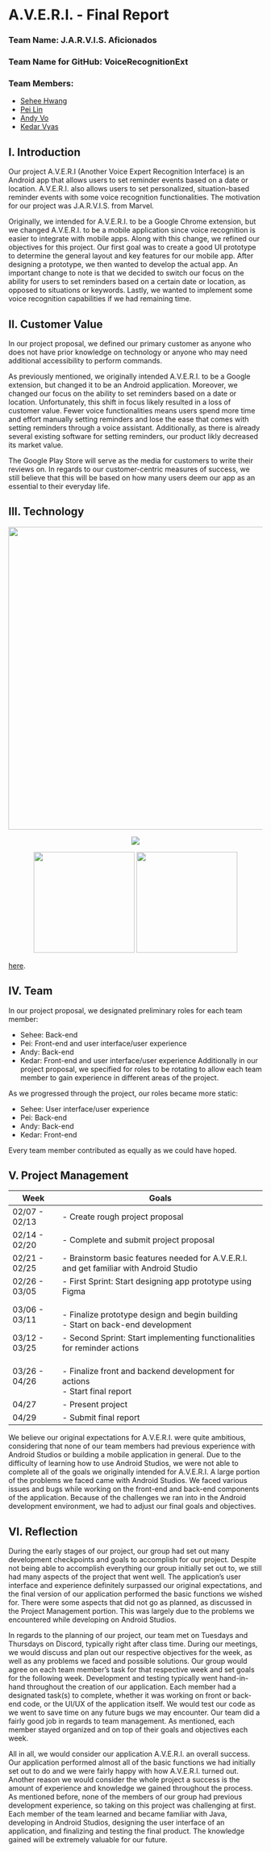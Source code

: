 # A.V.E.R.I. - Final Report

### Team Name: J.A.R.V.I.S. Aficionados

### Team Name for GitHub: VoiceRecognitionExt

### Team Members:
* [Sehee Hwang](https://github.com/shwang6)
* [Pei Lin](https://github.com/peilin314)
* [Andy Vo](https://github.com/andyv0110)
* [Kedar Vyas](https://github.com/kedarvyas)

## I. Introduction
Our project A.V.E.R.I (Another Voice Expert Recognition Interface) is an Android app that allows users to set reminder events based on a date or location. A.V.E.R.I. also allows users to set personalized, situation-based reminder events with some voice recognition functionalities. The motivation for our project was J.A.R.V.I.S. from Marvel. 

Originally, we intended for A.V.E.R.I. to be a Google Chrome extension, but we changed A.V.E.R.I. to be a mobile application since voice recognition is easier to integrate with mobile apps. Along with this change, we refined our objectives for this project. Our first goal was to create a good UI prototype to determine the general layout and key features for our mobile app. After designing a prototype, we then wanted to develop the actual app. An important change to note is that we decided to switch our focus on the ability for users to set reminders based on a certain date or location, as opposed to situations or keywords. Lastly, we wanted to implement some voice recognition capabilities if we had remaining time.

## II. Customer Value
In our project proposal, we defined our primary customer as anyone who does not have prior knowledge on technology or anyone who may need additional accessibility to perform commands. 

As previously mentioned, we originally intended A.V.E.R.I. to be a Google extension, but changed it to be an Android application. Moreover, we changed our focus on the ability to set reminders based on a date or location. Unfortunately, this shift in focus likely resulted in a loss of customer value. Fewer voice functionalities means users spend more time and effort manually setting reminders and lose the ease that comes with setting reminders through a voice assistant. Additionally, as there is already several existing software for setting reminders, our product likly decreased its market value.

The Google Play Store will serve as the media for customers to write their reviews on. In regards to our customer-centric measures of success, we still believe that this will be based on how many users deem our app as an essential to their everyday life.

## III. Technology

<p align="center"><img src="https://i.imgur.com/oGotTnR.png" width="600" /></p>

<p align="center"><img src="https://media.giphy.com/media/UDyy3dULC5K3v5Y3Vw/giphy.gif" /></p>

<p align="center"><img src="https://i.imgur.com/6Hifp0Y.png" width="200" />
                  <img src="https://i.imgur.com/GpAbswj.png" width="200" /></p>
                  
[here](https://www.youtube.com/watch?v=crhujoHZSGw).


## IV. Team
In our project proposal, we designated preliminary roles for each team member:
* Sehee: Back-end
* Pei: Front-end and user interface/user experience
* Andy: Back-end
* Kedar: Front-end and user interface/user experience
Additionally in our project proposal, we specified for roles to be rotating to allow each team member to gain experience in different areas of the project.

As we progressed through the project, our roles became more static:
* Sehee: User interface/user experience
* Pei: Back-end
* Andy: Back-end
* Kedar: Front-end

Every team member contributed as equally as we could have hoped.

## V. Project Management
| Week          | Goals                                                                                         |
|---------------|-----------------------------------------------------------------------------------------------|
| 02/07 - 02/13 | - Create rough project proposal                                                               |
| 02/14 - 02/20 | - Complete and submit project proposal                                                        |                                
| 02/21 - 02/25 | - Brainstorm basic features needed for A.V.E.R.I. and get familiar with Android Studio        |
| 02/26 - 03/05 | - First Sprint: Start designing app prototype using Figma                                     |
| 03/06 - 03/11 |<br>- Finalize prototype design and begin building<br>- Start on back-end development         |
| 03/12 - 03/25 | - Second Sprint: Start implementing functionalities for reminder actions                      |
| 03/26 - 04/26 |<br>- Finalize front and backend development for actions<br>- Start final report              |
| 04/27         | - Present project                                                                             |
| 04/29         | - Submit final report                                                                         |

We believe our original expectations for A.V.E.R.I. were quite ambitious, considering that none of our team members had previous experience with Android Studios or building a mobile application in general. Due to the difficulty of learning how to use Android Studios, we were not able to complete all of the goals we originally intended for A.V.E.R.I. A large portion of the problems we faced came with Android Studios. We faced various issues and bugs while working on the front-end and back-end components of the application. Because of the challenges we ran into in the Android development environment, we had to adjust our final goals and objectives. 

## VI. Reflection
During the early stages of our project, our group had set out many development checkpoints and goals to accomplish for our project. Despite not being able to accomplish everything our group initially set out to, we still had many aspects of the project that went well. The application’s user interface and experience definitely surpassed our original expectations, and the final version of our application performed the basic functions we wished for. There were some aspects that did not go as planned, as discussed in the Project Management portion. This was largely due to the problems we encountered while developing on Android Studios. 

In regards to the planning of our project, our team met on Tuesdays and Thursdays on Discord, typically right after class time. During our meetings, we would discuss and plan out our respective objectives for the week, as well as any problems we faced and possible solutions. Our group would agree on each team member’s task for that respective week and set goals for the following week. Development and testing typically went hand-in-hand throughout the creation of our application. Each member had a designated task(s) to complete, whether it was working on front or back-end code, or the UI/UX of the application itself. We would test our code as we went to save time on any future bugs we may encounter. Our team did a fairly good job in regards to team management. As mentioned, each member stayed organized and on top of their goals and objectives each week. 

All in all, we would consider our application A.V.E.R.I. an overall success. Our application performed almost all of the basic functions we had initially set out to do and we were fairly happy with how A.V.E.R.I. turned out. Another reason we would consider the whole project a success is the amount of experience and knowledge we gained throughout the process. As mentioned before, none of the members of our group had previous development experience, so taking on this project was challenging at first. Each member of the team learned and became familiar with Java, developing in Android Studios, designing the user interface of an application, and finalizing and testing the final product. The knowledge gained will be extremely valuable for our future. 
